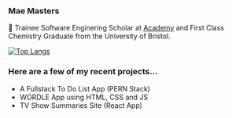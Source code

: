 ### Mae Masters

👋 Trainee Software Enginering Scholar at <a href=https://academy.tech/>Academy</a> and First Class Chemistry Graduate from the University of Bristol.

[![Top Langs](https://github-readme-stats.vercel.app/api/top-langs/?username=maemastersdev&layout=compact)](https://github.com/maemastersdev/github-readme-stats)

### Here are a few of my recent projects...

- A Fullstack To Do List App (PERN Stack)
- WORDLE App using HTML, CSS and JS
- TV Show Summaries Site (React App)

<!--
**maemastersdev/maemastersdev** is a ✨ _special_ ✨ repository because its `README.md` (this file) appears on your GitHub profile.

Here are some ideas to get you started:

- 🔭 I’m currently working on ...
- 🌱 I’m currently learning ...
- 👯 I’m looking to collaborate on ...
- 🤔 I’m looking for help with ...
- 💬 Ask me about ...
- 📫 How to reach me: ...
- 😄 Pronouns: ...
- ⚡ Fun fact: ...
-->
